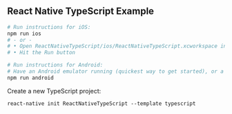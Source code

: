 React Native TypeScript Example
----

```bash
# Run instructions for iOS:
npm run ios
# - or -
# • Open ReactNativeTypeScript/ios/ReactNativeTypeScript.xcworkspace in Xcode or run "xed -b ios"
# • Hit the Run button

# Run instructions for Android:
# Have an Android emulator running (quickest way to get started), or a device connected.
npm run android
```

Create a new TypeScript project:

```
react-native init ReactNativeTypeScript --template typescript
```